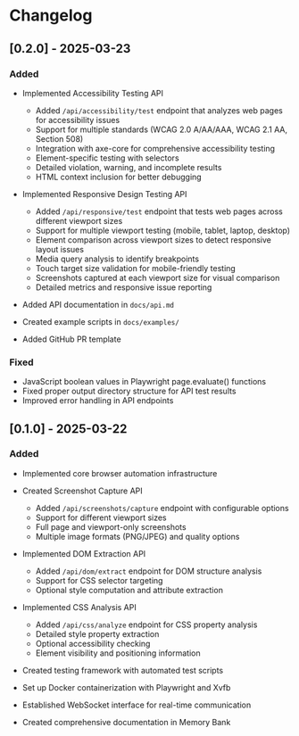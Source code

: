 # Changelog

## [0.2.0] - 2025-03-23

### Added
- Implemented Accessibility Testing API
  - Added `/api/accessibility/test` endpoint that analyzes web pages for accessibility issues
  - Support for multiple standards (WCAG 2.0 A/AA/AAA, WCAG 2.1 AA, Section 508)
  - Integration with axe-core for comprehensive accessibility testing
  - Element-specific testing with selectors
  - Detailed violation, warning, and incomplete results
  - HTML context inclusion for better debugging

- Implemented Responsive Design Testing API
  - Added `/api/responsive/test` endpoint that tests web pages across different viewport sizes
  - Support for multiple viewport testing (mobile, tablet, laptop, desktop)
  - Element comparison across viewport sizes to detect responsive layout issues
  - Media query analysis to identify breakpoints
  - Touch target size validation for mobile-friendly testing
  - Screenshots captured at each viewport size for visual comparison
  - Detailed metrics and responsive issue reporting

- Added API documentation in `docs/api.md`
- Created example scripts in `docs/examples/`
- Added GitHub PR template

### Fixed
- JavaScript boolean values in Playwright page.evaluate() functions
- Fixed proper output directory structure for API test results
- Improved error handling in API endpoints

## [0.1.0] - 2025-03-22

### Added
- Implemented core browser automation infrastructure
- Created Screenshot Capture API
  - Added `/api/screenshots/capture` endpoint with configurable options
  - Support for different viewport sizes
  - Full page and viewport-only screenshots
  - Multiple image formats (PNG/JPEG) and quality options

- Implemented DOM Extraction API
  - Added `/api/dom/extract` endpoint for DOM structure analysis
  - Support for CSS selector targeting
  - Optional style computation and attribute extraction

- Implemented CSS Analysis API
  - Added `/api/css/analyze` endpoint for CSS property analysis
  - Detailed style property extraction
  - Optional accessibility checking
  - Element visibility and positioning information

- Created testing framework with automated test scripts
- Set up Docker containerization with Playwright and Xvfb
- Established WebSocket interface for real-time communication
- Created comprehensive documentation in Memory Bank 